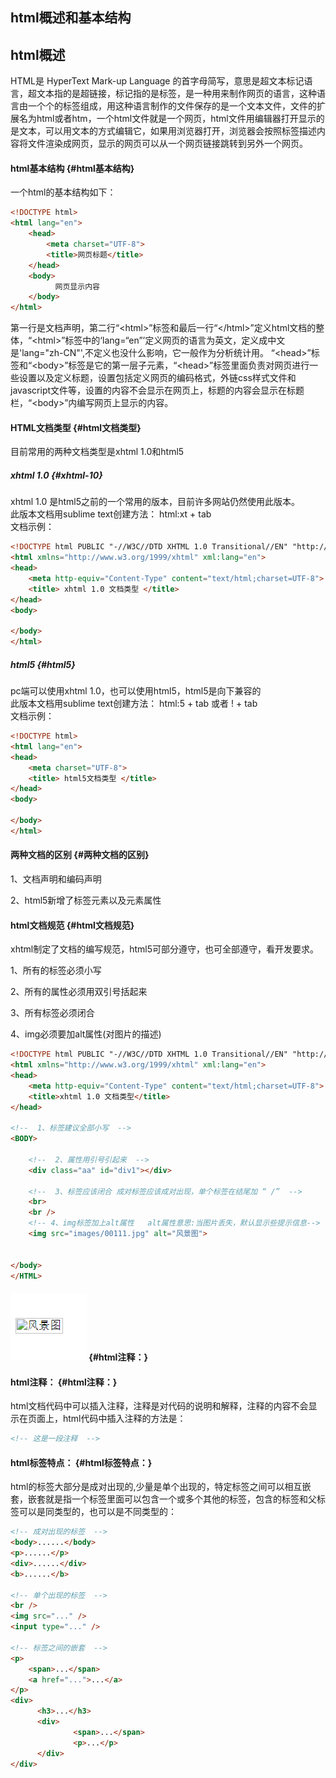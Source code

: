 ## html概述和基本结构

## html概述

HTML是 HyperText Mark-up Language 的首字母简写，意思是超文本标记语言，超文本指的是超链接，标记指的是标签，是一种用来制作网页的语言，这种语言由一个个的标签组成，用这种语言制作的文件保存的是一个文本文件，文件的扩展名为html或者htm，一个html文件就是一个网页，html文件用编辑器打开显示的是文本，可以用文本的方式编辑它，如果用浏览器打开，浏览器会按照标签描述内容将文件渲染成网页，显示的网页可以从一个网页链接跳转到另外一个网页。

#### html基本结构 {#html基本结构}

一个html的基本结构如下：

```html
<!DOCTYPE html>
<html lang="en">
    <head>            
        <meta charset="UTF-8">
        <title>网页标题</title>
    </head>
    <body>
          网页显示内容
    </body>
</html>
```

第一行是文档声明，第二行“&lt;html&gt;”标签和最后一行“&lt;/html&gt;”定义html文档的整体，“&lt;html&gt;”标签中的‘lang=“en”’定义网页的语言为英文，定义成中文是'lang="zh-CN"',不定义也没什么影响，它一般作为分析统计用。 “&lt;head&gt;”标签和“&lt;body&gt;”标签是它的第一层子元素，“&lt;head&gt;”标签里面负责对网页进行一些设置以及定义标题，设置包括定义网页的编码格式，外链css样式文件和javascript文件等，设置的内容不会显示在网页上，标题的内容会显示在标题栏，“&lt;body&gt;”内编写网页上显示的内容。

#### HTML文档类型 {#html文档类型}

目前常用的两种文档类型是xhtml 1.0和html5

##### xhtml 1.0 {#xhtml-10}

xhtml 1.0 是html5之前的一个常用的版本，目前许多网站仍然使用此版本。  
此版本文档用sublime text创建方法： html:xt + tab  
文档示例：

```html
<!DOCTYPE html PUBLIC "-//W3C//DTD XHTML 1.0 Transitional//EN" "http://www.w3.org/TR/xhtml1/DTD/xhtml1-transitional.dtd">
<html xmlns="http://www.w3.org/1999/xhtml" xml:lang="en">
<head>
    <meta http-equiv="Content-Type" content="text/html;charset=UTF-8">
    <title> xhtml 1.0 文档类型 </title>
</head>
<body>

</body>
</html>
```

##### html5 {#html5}

pc端可以使用xhtml 1.0，也可以使用html5，html5是向下兼容的  
此版本文档用sublime text创建方法： html:5 + tab 或者 ! + tab  
文档示例：

```html
<!DOCTYPE html>
<html lang="en">
<head>
    <meta charset="UTF-8">
    <title> html5文档类型 </title>
</head>
<body>

</body>
</html>
```

#### 两种文档的区别 {#两种文档的区别}

1、文档声明和编码声明

2、html5新增了标签元素以及元素属性

#### html文档规范 {#html文档规范}

xhtml制定了文档的编写规范，html5可部分遵守，也可全部遵守，看开发要求。

1、所有的标签必须小写

2、所有的属性必须用双引号括起来

3、所有标签必须闭合

4、img必须要加alt属性\(对图片的描述\)

```html
<!DOCTYPE html PUBLIC "-//W3C//DTD XHTML 1.0 Transitional//EN" "http://www.w3.org/TR/xhtml1/DTD/xhtml1-transitional.dtd">
<html xmlns="http://www.w3.org/1999/xhtml" xml:lang="en">
<head>
    <meta http-equiv="Content-Type" content="text/html;charset=UTF-8">
    <title>xhtml 1.0 文档类型</title>
</head>

<!--  1、标签建议全部小写  --> 
<BODY>

    <!--  2、属性用引号引起来  --> 
    <div class="aa" id="div1"></div>

    <!--  3、标签应该闭合 成对标签应该成对出现，单个标签在结尾加 “ /”  --> 
    <br>
    <br />
    <!-- 4、img标签加上alt属性   alt属性意思:当图片丢失，默认显示些提示信息-->
    <img src="images/00111.jpg" alt="风景图">


</body>
</HTML>
```

#### ![](/assets/S6U~BX%Z@Z`~7HOE%29YU~%XK.png) {#html注释：}

#### html注释： {#html注释：}

html文档代码中可以插入注释，注释是对代码的说明和解释，注释的内容不会显示在页面上，html代码中插入注释的方法是：

```html
<!-- 这是一段注释  -->
```

#### html标签特点： {#html标签特点：}

html的标签大部分是成对出现的,少量是单个出现的，特定标签之间可以相互嵌套，嵌套就是指一个标签里面可以包含一个或多个其他的标签，包含的标签和父标签可以是同类型的，也可以是不同类型的：

```html
<!-- 成对出现的标签  -->
<body>......</body>
<p>......</p>
<div>......</div>
<b>......</b>

<!-- 单个出现的标签  -->
<br />
<img src="..." />
<input type="..." />

<!-- 标签之间的嵌套  -->
<p>
    <span>...</span>
    <a href="...">...</a>
</p>
<div>
      <h3>...</h3>
      <div>
              <span>...</span>
              <p>...</p>
      </div>
</div>
```



